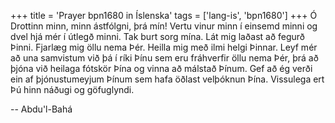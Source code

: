 +++
title = 'Prayer bpn1680 in Íslenska'
tags = ['lang-is', 'bpn1680']
+++
Ó Drottinn minn, minn ástfólgni, þrá mín! Vertu vinur minn í einsemd minni og dvel hjá mér í útlegð minni. Tak burt sorg mína. Lát mig laðast að fegurð Þinni. Fjarlæg mig öllu nema Þér. Heilla mig með ilmi helgi Þinnar. Leyf mér að una samvistum við þá í ríki Þínu sem eru fráhverfir öllu nema Þér, þrá að þjóna við heilaga fótskör Þína og vinna að málstað Þínum. Gef að ég verði ein af þjónustumeyjum Þínum sem hafa öðlast velþóknun Þína. Vissulega ert Þú hinn náðugi og göfuglyndi.

-- Abdu'l-Bahá
